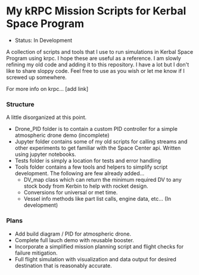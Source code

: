 # My kRPC Mission Scripts for Kerbal Space Program

* Status: In Development

A collection of scripts and tools that I use to run simulations in Kerbal Space Program using krpc. I hope these are useful as a reference. I am slowly refining my old code and adding it to this repository. I have a lot but I don't like to share sloppy code. Feel free to use as you wish or let me know if I screwed up somewhere. 

For more info on krpc... [add link]

### Structure ###

A little disorganized at this point. 

* Drone_PID folder is to contain a custom PID controller for a simple atmospheric drone demo (incomplete)
* Jupyter folder contains some of my old scripts for calling streams and other experiments to get familiar with the Space Center api. Written using jupyter notebooks. 
* Tests folder is simply a location for tests and error handling
* Tools folder contains a few tools and helpers to simplify script development. The following are few already added...
  * DV_map class which can return the minimum required DV to any stock body from Kerbin to help  with rocket design. 
  * Conversions for universal or met time. 
  * Vessel info methods like part list calls, engine data, etc... (In development)

### Plans ###

* Add build diagram / PID for atmospheric drone. 
* Complete full lauch demo with reusable booster. 
* Incorporate a simplified mission planning script and flight checks for failure mitigation. 
* Full flight simulation with visualization and data output for desired destination that is reasonably accurate. 


